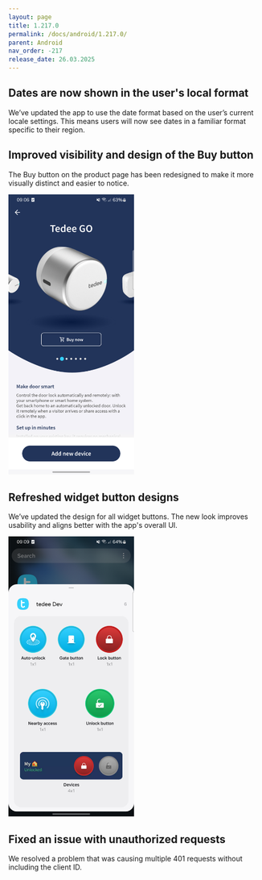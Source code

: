 ```yaml
---
layout: page
title: 1.217.0
permalink: /docs/android/1.217.0/
parent: Android
nav_order: -217
release_date: 26.03.2025
---
```


## Dates are now shown in the user's local format
We’ve updated the app to use the date format based on the user’s current locale settings. This means users will now see dates in a familiar format specific to their region.

## Improved visibility and design of the Buy button
The Buy button on the product page has been redesigned to make it more visually distinct and easier to notice.

<img src="assets/1.217.0_new_buy_button.png" width="250">

## Refreshed widget button designs
We’ve updated the design for all widget buttons. The new look improves usability and aligns better with the app's overall UI.

<img src="assets/1.217.0_new_widget_buttons.png" width="250">

## Fixed an issue with unauthorized requests
We resolved a problem that was causing multiple 401 requests without including the client ID.